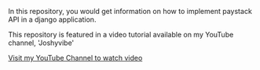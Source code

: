 In this repository, you would get information on how to implement paystack API in a django application. 

This repository is featured in a video tutorial available on my YouTube channel, 'Joshyvibe'


[Visit my YouTube Channel to watch video](https://youtu.be/mCOo0qBoQrw)
